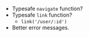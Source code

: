 - Typesafe `navigate` function?
- Typesafe `link` function?
  - `link('/user/:id')`
- Better error messages.

